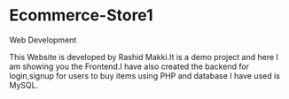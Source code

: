 # Ecommerce-Store1
Web Development

This Website is developed by Rashid Makki.It is a demo project and here I am showing you the Frontend.I have also created the backend for login,signup for users to buy items using PHP and database I have used is MySQL.
